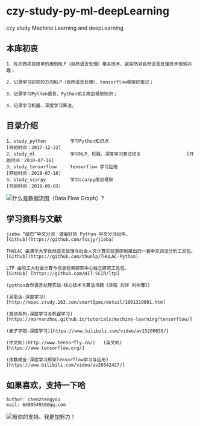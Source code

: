 # czy-study-py-ml-deepLearning
czy study Machine Learning and deepLearning

## 本库初衷
    1、有次做项目简单的用到NLP（自然语言处理）相关技术、就突然对自然语言处理技术很感兴趣；
    
    2、记录学习研究的方向NLP（自然语言处理）、tensorflow框架的笔记；

    3、记录学习Python语言、Python相关爬虫框架知识；

    4、记录学习机器、深度学习算法。


## 目录介绍
    1、study_python         学习Python知识点                              [开始时间：2017-12-22]
    2、study_ml             学习NLP、机器、深度学习算法相关                 [开始时间：2018-07-16]
    3、study_tensorflow     tensorflow 学习应用                           [开始时间：2018-07-16]
    4、study_scarpy         学习scarpy爬虫框架                             [开始时间：2018-09-03]
    


![](https://github.com/andyczy/czy-study-deepLearning/blob/master/tensors_flowing.gif "什么是数据流图（Data Flow Graph）?")


## 学习资料与文献
    jieba “结巴”中文分词：做最好的 Python 中文分词组件。
    [Github](https://github.com/fxsjy/jieba)
    
    THULAC 由清华大学自然语言处理与社会人文计算实验室研制推出的一套中文词法分析工具包。
    [Github](https://github.com/thunlp/THULAC-Python)

    LTP 由哈工大社会计算与信息检索研究中心独立研究工具包。 
    [GitHub] [https://github.com/HIT-SCIR/ltp]

    (python自然语言处理实战-核心技术与算法书籍《涂铭 刘详 刘树春》)

    (吴恩达-深度学习)[http://mooc.study.163.com/smartSpec/detail/1001319001.htm]

    (莫烦系列-深度学习与机器学习)[https://morvanzhou.github.io/tutorials/machine-learning/tensorflow/]

    (麦子学院-深度学习)[https://www.bilibili.com/video/av15200856/]

    (中文网)(http://www.tensorfly.cn/)   (英文网)[https://www.tensorflow.org/]

    (炼数成金-深度学习框架Tensorflow学习与应用)[https://www.bilibili.com/video/av20542427/]

## 如果喜欢，支持一下哈
    Author: chenzhengyou
    mail: 649954910@qq.com

![](https://github.com/andyczy/czy-study-deepLearning/blob/master/vxz.jpg "有你的支持、我更加努力！")

